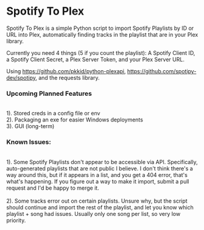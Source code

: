 # Spotify To Plex 

Spotify To Plex is a simple Python script to import Spotify Playlists by ID or URL into Plex, automatically finding tracks in the playlist that are in your Plex library. 

Currently you need 4 things (5 if you count the playlist): A Spotify Client ID, a Spotify Client Secret, a Plex Server Token, and your Plex Server URL. 


Using https://github.com/pkkid/python-plexapi, https://github.com/spotipy-dev/spotipy, and the requests library. 

<h3>Upcoming Planned Features</h3>
<br>
1). Stored creds in a config file or env
<br>
2). Packaging an exe for easier Windows deployments
<br>
3). GUI (long-term)

<h3>Known Issues:</h3>
<br>
1). Some Spotify Playlists don't appear to be accessible via API. Specifically, auto-generated playlists that are not public I believe. I don't think there's a way around this, but if it appears in a list, and you get a 404 error, that's what's happening. If you figure out a way to make it import, submit a pull request and I'd be happy to merge it. 
<br>
<br>
2). Some tracks error out on certain playlists. Unsure why, but the script should continue and import the rest of the playlist, and let you know which playlist + song had issues. Usually only one song per list, so very low priority. 


